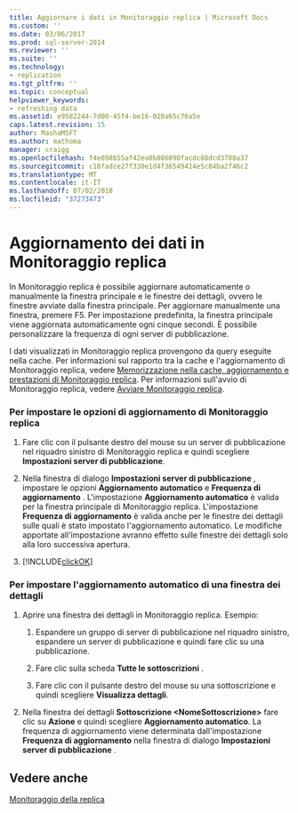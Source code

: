 ```yaml
---
title: Aggiornare i dati in Monitoraggio replica | Microsoft Docs
ms.custom: ''
ms.date: 03/06/2017
ms.prod: sql-server-2014
ms.reviewer: ''
ms.suite: ''
ms.technology:
- replication
ms.tgt_pltfrm: ''
ms.topic: conceptual
helpviewer_keywords:
- refreshing data
ms.assetid: e9582244-7d00-45f4-be16-020a65c76a5e
caps.latest.revision: 15
author: MashaMSFT
ms.author: mathoma
manager: craigg
ms.openlocfilehash: f4e898655af42ea0b806090facdc88dcd3708a37
ms.sourcegitcommit: c18fadce27f330e1d4f36549414e5c84ba2f46c2
ms.translationtype: MT
ms.contentlocale: it-IT
ms.lasthandoff: 07/02/2018
ms.locfileid: "37273473"
---
```

# <a name="refresh-data-in-replication-monitor"></a>Aggiornamento dei dati in Monitoraggio replica
  In Monitoraggio replica è possibile aggiornare automaticamente o manualmente la finestra principale e le finestre dei dettagli, ovvero le finestre avviate dalla finestra principale. Per aggiornare manualmente una finestra, premere F5. Per impostazione predefinita, la finestra principale viene aggiornata automaticamente ogni cinque secondi. È possibile personalizzare la frequenza di ogni server di pubblicazione.  
  
 I dati visualizzati in Monitoraggio replica provengono da query eseguite nella cache. Per informazioni sul rapporto tra la cache e l'aggiornamento di Monitoraggio replica, vedere [Memorizzazione nella cache, aggiornamento e prestazioni di Monitoraggio replica](caching-refresh-and-replication-monitor-performance.md). Per informazioni sull'avvio di Monitoraggio replica, vedere [Avviare Monitoraggio replica](start-the-replication-monitor.md).  
  
### <a name="to-set-refresh-options-for-replication-monitor"></a>Per impostare le opzioni di aggiornamento di Monitoraggio replica  
  
1.  Fare clic con il pulsante destro del mouse su un server di pubblicazione nel riquadro sinistro di Monitoraggio replica e quindi scegliere **Impostazioni server di pubblicazione**.  
  
2.  Nella finestra di dialogo **Impostazioni server di pubblicazione** , impostare le opzioni **Aggiornamento automatico** e **Frequenza di aggiornamento** . L'impostazione **Aggiornamento automatico** è valida per la finestra principale di Monitoraggio replica. L'impostazione **Frequenza di aggiornamento** è valida anche per le finestre dei dettagli sulle quali è stato impostato l'aggiornamento automatico. Le modifiche apportate all'impostazione avranno effetto sulle finestre dei dettagli solo alla loro successiva apertura.  
  
3.  [!INCLUDE[clickOK](../../../includes/clickok-md.md)]  
  
### <a name="to-specify-that-a-detail-window-should-automatically-refresh"></a>Per impostare l'aggiornamento automatico di una finestra dei dettagli  
  
1.  Aprire una finestra dei dettagli in Monitoraggio replica. Esempio:  
  
    1.  Espandere un gruppo di server di pubblicazione nel riquadro sinistro, espandere un server di pubblicazione e quindi fare clic su una pubblicazione.  
  
    2.  Fare clic sulla scheda **Tutte le sottoscrizioni** .  
  
    3.  Fare clic con il pulsante destro del mouse su una sottoscrizione e quindi scegliere **Visualizza dettagli**.  
  
2.  Nella finestra dei dettagli **Sottoscrizione \<NomeSottoscrizione>** fare clic su **Azione** e quindi scegliere **Aggiornamento automatico**. La frequenza di aggiornamento viene determinata dall'impostazione **Frequenza di aggiornamento** nella finestra di dialogo **Impostazioni server di pubblicazione** .  
  
## <a name="see-also"></a>Vedere anche  
 [Monitoraggio della replica](../monitoring-replication.md)  
  
  
